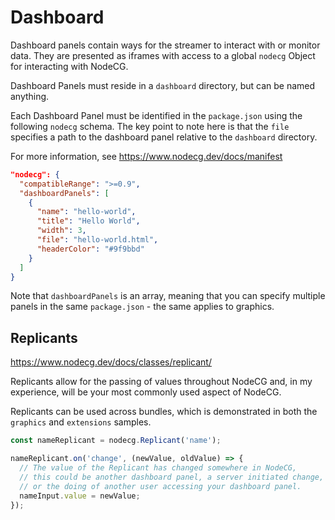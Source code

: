 # Dashboard

Dashboard panels contain ways for the streamer to interact with or monitor data. They are presented as iframes with access to a global `nodecg` Object for interacting with NodeCG.

Dashboard Panels must reside in a `dashboard` directory, but can be named anything.

Each Dashboard Panel must be identified in the `package.json` using the following `nodecg` schema. The key point to note here is that the `file` specifies a path to the dashboard panel relative to the `dashboard` directory.

For more information, see https://www.nodecg.dev/docs/manifest

```json
"nodecg": {
  "compatibleRange": ">=0.9",
  "dashboardPanels": [
    {
      "name": "hello-world",
      "title": "Hello World",
      "width": 3,
      "file": "hello-world.html",
      "headerColor": "#9f9bbd"
    }
  ]
}
```

Note that `dashboardPanels` is an array, meaning that you can specify multiple panels in the same `package.json` - the same applies to graphics.

## Replicants

https://www.nodecg.dev/docs/classes/replicant/

Replicants allow for the passing of values throughout NodeCG and, in my experience, will be your most commonly used aspect of NodeCG.

Replicants can be used across bundles, which is demonstrated in both the `graphics` and `extensions` samples.

```js
const nameReplicant = nodecg.Replicant('name');

nameReplicant.on('change', (newValue, oldValue) => {
  // The value of the Replicant has changed somewhere in NodeCG,
  // this could be another dashboard panel, a server initiated change,
  // or the doing of another user accessing your dashboard panel.
  nameInput.value = newValue;
});
```
